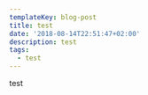 ```yaml
---
templateKey: blog-post
title: test
date: '2018-08-14T22:51:47+02:00'
description: test
tags:
  - test
---
```

test
